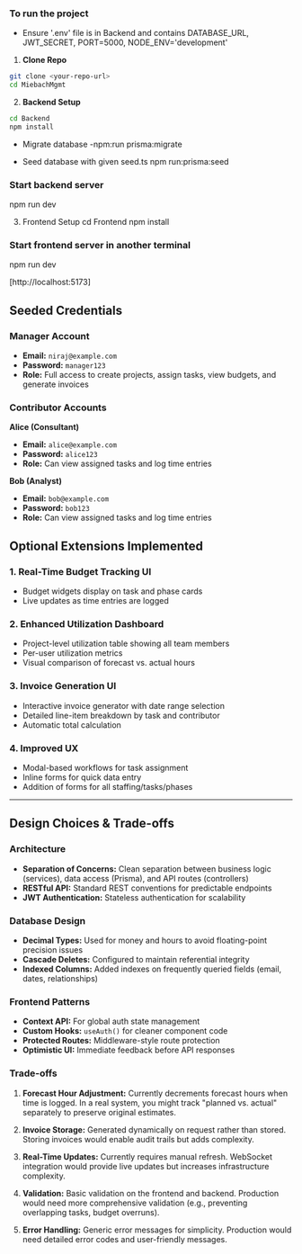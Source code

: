 ### To run the project

- Ensure '.env' file is in Backend and contains 
DATABASE_URL, JWT_SECRET, PORT=5000, NODE_ENV='development'

1. **Clone Repo**

```sh
git clone <your-repo-url>
cd MiebachMgmt
```

2. **Backend Setup**
```sh
cd Backend 
npm install
```

- Migrate database
-npm:run prisma:migrate

- Seed database with given seed.ts
npm run:prisma:seed

### Start backend server
npm run dev

3. Frontend Setup
cd Frontend
npm install 

### Start frontend server in another terminal 
npm run dev

[http://localhost:5173]

## Seeded Credentials
### Manager Account
- **Email:** `niraj@example.com`
- **Password:** `manager123`
- **Role:** Full access to create projects, assign tasks, view budgets, and generate invoices

### Contributor Accounts

**Alice (Consultant)**
- **Email:** `alice@example.com`
- **Password:** `alice123`
- **Role:** Can view assigned tasks and log time entries

**Bob (Analyst)**
- **Email:** `bob@example.com`
- **Password:** `bob123`
- **Role:** Can view assigned tasks and log time entries


## Optional Extensions Implemented

### 1. **Real-Time Budget Tracking UI**
- Budget widgets display on task and phase cards
- Live updates as time entries are logged

### 2. **Enhanced Utilization Dashboard**
- Project-level utilization table showing all team members
- Per-user utilization metrics
- Visual comparison of forecast vs. actual hours

### 3. **Invoice Generation UI**
- Interactive invoice generator with date range selection
- Detailed line-item breakdown by task and contributor
- Automatic total calculation

### 4. **Improved UX**
- Modal-based workflows for task assignment
- Inline forms for quick data entry
- Addition of forms for all staffing/tasks/phases 

---

## Design Choices & Trade-offs

### Architecture
- **Separation of Concerns:** Clean separation between business logic (services), data access (Prisma), and API routes (controllers)
- **RESTful API:** Standard REST conventions for predictable endpoints
- **JWT Authentication:** Stateless authentication for scalability

### Database Design
- **Decimal Types:** Used for money and hours to avoid floating-point precision issues
- **Cascade Deletes:** Configured to maintain referential integrity
- **Indexed Columns:** Added indexes on frequently queried fields (email, dates, relationships)

### Frontend Patterns
- **Context API:** For global auth state management
- **Custom Hooks:** `useAuth()` for cleaner component code
- **Protected Routes:** Middleware-style route protection
- **Optimistic UI:** Immediate feedback before API responses

### Trade-offs
1. **Forecast Hour Adjustment:** Currently decrements forecast hours when time is logged. In a real system, you might track "planned vs. actual" separately to preserve original estimates.

2. **Invoice Storage:** Generated dynamically on request rather than stored. Storing invoices would enable audit trails but adds complexity.

3. **Real-Time Updates:** Currently requires manual refresh. WebSocket integration would provide live updates but increases infrastructure complexity.

4. **Validation:** Basic validation on the frontend and backend. Production would need more comprehensive validation (e.g., preventing overlapping tasks, budget overruns).

5. **Error Handling:** Generic error messages for simplicity. Production would need detailed error codes and user-friendly messages.

